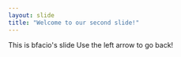 ```yaml
---
layout: slide
title: "Welcome to our second slide!"
---
```

This is bfacio's slide
Use the left arrow to go back!
